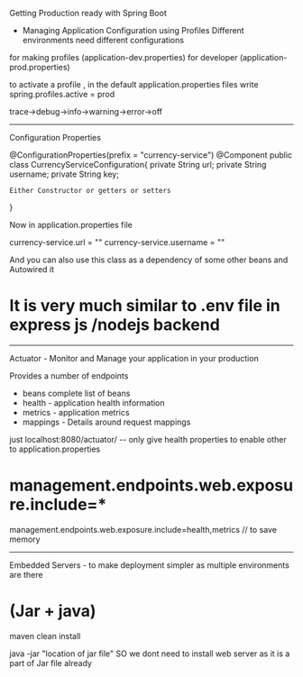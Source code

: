 Getting Production ready with Spring Boot

- Managing Application Configuration using Profiles 
Different environments need different configurations

for making profiles (application-dev.properties) for developer
(application-prod.properties)

to activate a profile , in the default application.properties files write
spring.profiles.active = prod

trace->debug->info->warning->error->off



------------------------------------------------------------------------------------------------------------------------------------

Configuration Properties

@ConfigurationProperties(prefix = "currency-service")
@Component
public class CurrencyServiceConfiguration{
    private String url;
    private String username;
    private String key;

    Either Constructor or getters or setters
}


Now in application.properties file

currency-service.url = ""
currency-service.username = ""


And you can also use this class as a dependency of some other beans and Autowired it

# It is very much similar to .env file in express js /nodejs backend



------------------------------------------------------------------------------------------------------------------------------------
Actuator - Monitor and Manage your application in your production

Provides a number of endpoints
- beans complete list of beans
- health - application health information
- metrics - application metrics
- mappings - Details around request mappings

just localhost:8080/actuator/ -- only give health properties
to enable other to application.properties

# management.endpoints.web.exposure.include=*
management.endpoints.web.exposure.include=health,metrics // to save memory


---------------------------------------------------------------------------------------------------------------------------------------

Embedded Servers - to make deployment simpler as multiple environments are there
# (Jar + java)


maven clean install

java -jar "location of jar file"
SO we dont need to install web server as it is a part of Jar file already




